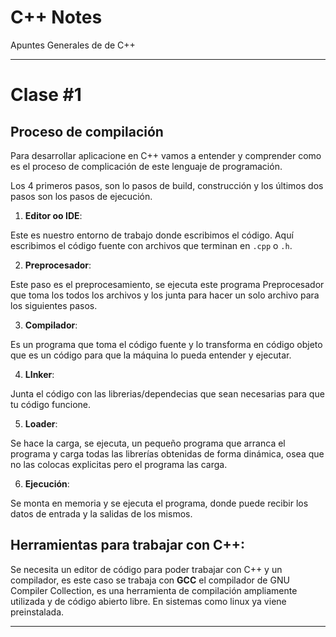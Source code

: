 # C++ Notes

Apuntes Generales de de C++

---

# Clase #1
## Proceso de compilación

Para desarrollar aplicacione en C++ vamos a entender y comprender como es el 
proceso de complicación de este lenguaje de programación. 

Los 4 primeros pasos, son lo pasos de build, construcción y los últimos dos pasos son los pasos de ejecución.

1. **Editor oo IDE**: 

Este es nuestro entorno de trabajo donde escribimos el código. Aquí escribimos
el código fuente con archivos que terminan en `.cpp` o `.h`.

2. **Preprocesador**:

Este paso es el preprocesamiento, se ejecuta este programa Preprocesador que toma los todos los archivos
y los junta para hacer un solo archivo para los siguientes pasos. 

3. **Compilador**:

Es un programa que toma el código fuente y lo transforma en código objeto que es un código para que la máquina
lo pueda entender y ejecutar. 

4. **LInker**:

Junta el código con las librerias/dependecias que sean necesarias para que tu código funcione.

5. **Loader**:

Se hace la carga, se ejecuta, un pequeño programa que arranca el programa y carga todas las librerías obtenidas
de forma dinámica, osea que no las colocas explicitas pero el programa las carga. 

6. **Ejecución**:

Se monta en memoria y se ejecuta el programa, donde puede recibir los datos de entrada y la salidas de los mismos. 

## Herramientas para trabajar con C++:

Se necesita un editor de código para poder trabajar con C++ y un compilador, es este caso se trabaja con 
**GCC** el compilador de GNU Compiler Collection, es una herramienta de compilación ampliamente utilizada y de
código abierto libre. En sistemas como linux ya viene preinstalada. 

---

